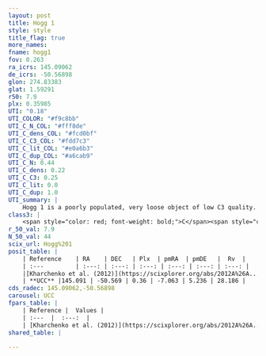 ```yaml
---
layout: post
title: Hogg 1
style: style
title_flag: true
more_names: 
fname: hogg1
fov: 0.263
ra_icrs: 145.09062
de_icrs: -50.56898
glon: 274.83383
glat: 1.59291
r50: 7.9
plx: 0.35985
UTI: "0.18"
UTI_COLOR: "#f9c8bb"
UTI_C_N_COL: "#fff8de"
UTI_C_dens_COL: "#fcd0bf"
UTI_C_C3_COL: "#fdd7c3"
UTI_C_lit_COL: "#e0a6b3"
UTI_C_dup_COL: "#a6cab9"
UTI_C_N: 0.44
UTI_C_dens: 0.22
UTI_C_C3: 0.25
UTI_C_lit: 0.0
UTI_C_dup: 1.0
UTI_summary: |
    Hogg 1 is a poorly populated, very loose object of low C3 quality. It is rarely studied in the literature, with no articles listed in the last 13 years.
class3: |
    <span style="color: red; font-weight: bold;">C</span><span style="color: red; font-weight: bold;">C</span>
r_50_val: 7.9
N_50_val: 44
scix_url: Hogg%201
posit_table: |
    | Reference    | RA    | DEC   | Plx  | pmRA  | pmDE   |  Rv  |
    | :---         | :---: | :---: | :---: | :---: | :---: | :---: |
    |[Kharchenko et al. (2012)](https://scixplorer.org/abs/2012A%26A...543A.156K) | 145.137 | -50.58 | -- | -6.97 | 7.65 | -- |
    | **UCC** |145.091 | -50.569 | 0.36 | -7.063 | 5.236 | 28.186 | 
cds_radec: 145.09062,-50.56898
carousel: UCC
fpars_table: |
    | Reference |  Values |
    | :---  |  :---:  |
    | [Kharchenko et al. (2012)](https://scixplorer.org/abs/2012A%26A...543A.156K) | `e_bv=0.583, distance=1594, log_age=8.635` |
shared_table: |
    
---
```

